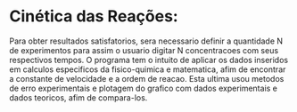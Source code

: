 # Cinética das Reações:
Para obter resultados satisfatorios, sera necessario definir a quantidade N de experimentos para assim o usuario digitar N concentracoes com seus respectivos tempos. O programa tem o intuito de aplicar os dados inseridos em calculos especificos da fisico-quimica e matematica, afim de encontrar  a constante de velocidade e a ordem de reacao. Esta ultima usou metodos de erro experimentais e plotagem do grafico com dados experimentais e dados teoricos, afim de compara-los.


